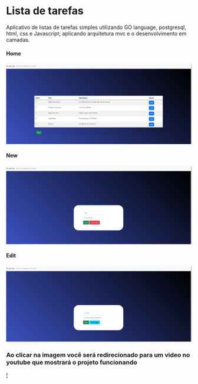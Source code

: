 # Lista de tarefas

Aplicativo de listas de tarefas simples utilizando GO language, postgresql, html, css e Javascript; aplicando arquitetura mvc e o desenvolvimento em camadas.

#### Home
![](/readme/home.png)

#### New
![](/readme/new-task.png)

#### Edit
![](/readme/edit.png)

### Ao clicar na imagem você será redirecionado para um video no youtube que mostrará o projeto funcionando
[!](https://youtu.be/wPILSdPOxnc)